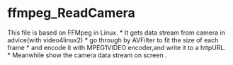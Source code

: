 # ffmpeg_ReadCamera
This file is based on FFMpeg in Linux. * It gets data stream from camera in advice(with video4linux2) * go through by AVFilter to fit the size of each frame  * and encode it with MPEG1VIDEO encoder,and write it to a httpURL. * Meanwhile show the camera data stream on screen .
